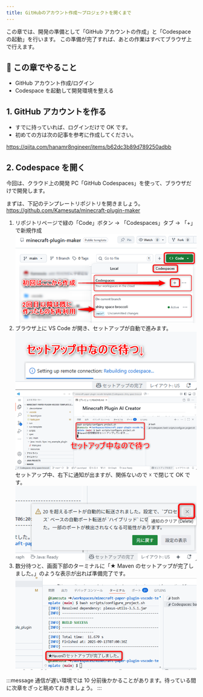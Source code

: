 ```yaml
---
title: GitHubのアカウント作成～プロジェクトを開くまで
---
```


この章では、開発の準備として「GitHub アカウントの作成」と「Codespace の起動」を行います。
この準備が完了すれば、あとの作業はすべてブラウザ上で行えます。

## 🎯 この章でやること

- GitHub アカウント作成/ログイン
- Codespace を起動して開発環境を整える

## 1. GitHub アカウントを作る

- すでに持っていれば、ログインだけで OK です。
- 初めての方は次の記事を参考に作成してください。

https://qiita.com/hanamr8ngineer/items/b62dc3b89d789250adbb

## 2. Codespace を開く

今回は、クラウド上の開発 PC「GitHub Codespaces」を使って、ブラウザだけで開発します。

まずは、下記のテンプレートリポジトリを開きましょう。
https://github.com/Kamesuta/minecraft-plugin-maker

1. リポジトリページで緑の「Code」ボタン → 「Codespaces」タブ → 「+」で新規作成  
   ![](/images/minecraft-plugin-tutorial/github-to-codespaces/codespace-create.png)
2. ブラウザ上に VS Code が開き、セットアップが自動で進みます。  
   ![](/images/minecraft-plugin-tutorial/github-to-codespaces/codespace-build-image.png)  
   ![](/images/minecraft-plugin-tutorial/github-to-codespaces/codespace-setup-wait.png)  
   セットアップ中、右下に通知が出ますが、関係ないので ☓ で閉じて OK です。
   ![](/images/minecraft-plugin-tutorial/github-to-codespaces/notification-close.png)
3. 数分待つと、画面下部のターミナルに「★ Maven のセットアップが完了しました。」のような表示が出れば準備完了です。  
   ![](/images/minecraft-plugin-tutorial/github-to-codespaces/maven-setup-complete.png)

:::message
通信が遅い環境では 10 分前後かかることがあります。待っている間に次章をざっと眺めておきましょう。
:::
